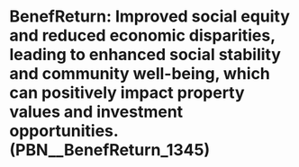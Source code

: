 # BenefReturn: __Improved social equity and reduced economic disparities, leading to enhanced social stability and community well-being, which can positively impact property values and investment opportunities.__ (PBN__BenefReturn_1345)

